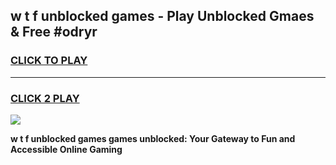 
## w t f unblocked games - Play Unblocked Gmaes & Free #odryr
<h3>
<a href="https://news.freeplayer.one?title=w_t_f_unblocked_games&ref=26F">CLICK TO PLAY</a></h3>
<hr>

<h3>
<a href="https://news.freeplayer.one?title=w_t_f_unblocked_games&ref=26F">CLICK 2 PLAY</a>
  
</h3>

<a href="https://news.freeplayer.one?title=w_t_f_unblocked_games&ref=26F/"><img src="https://clearcache.store/games.png"></a>


**w t f unblocked games games unblocked: Your Gateway to Fun and Accessible Online Gaming**
